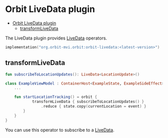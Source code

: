 # Orbit LiveData plugin

- [Orbit LiveData plugin](#orbit-livedata-plugin)
  - [transformLiveData](#transformlivedata)

The LiveData plugin provides
[LiveData](https://developer.android.com/topic/libraries/architecture/livedata)
operators.

```kotlin
implementation("org.orbit-mvi.orbit:orbit-livedata:<latest-version>")
```

## transformLiveData

``` kotlin
fun subscribeToLocationUpdates(): LiveData<LocationUpdate>()

class ExampleViewModel : ContainerHost<ExampleState, ExampleSideEffect> {
    ...

    fun startLocationTracking() = orbit {
            transformLiveData { subscribeToLocationUpdates() }
                .reduce { state.copy(currentLocation = event) }
        }
    }
}
```

You can use this operator to subscribe to a [LiveData](https://developer.android.com/topic/libraries/architecture/livedata).
